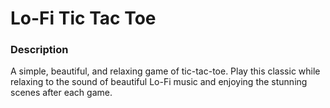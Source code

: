 # Lo-Fi Tic Tac Toe

### Description

A simple, beautiful, and relaxing game of tic-tac-toe.
Play this classic while relaxing to the sound of beautiful Lo-Fi music and enjoying the stunning scenes after each game.

